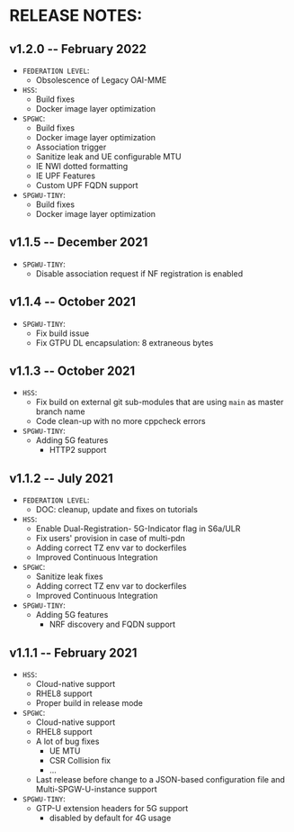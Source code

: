 # RELEASE NOTES: #

## v1.2.0 -- February 2022 ##

* `FEDERATION LEVEL`:
  - Obsolescence of Legacy OAI-MME
* `HSS`:
  - Build fixes
  - Docker image layer optimization
* `SPGWC`:
  - Build fixes
  - Docker image layer optimization
  - Association trigger
  - Sanitize leak and UE configurable MTU
  - IE NWI dotted formatting
  - IE UPF Features
  - Custom UPF FQDN support
* `SPGWU-TINY`:
  - Build fixes
  - Docker image layer optimization

## v1.1.5 -- December 2021 ##

* `SPGWU-TINY`:
  - Disable association request if NF registration is enabled

## v1.1.4 -- October 2021 ##

* `SPGWU-TINY`:
  - Fix build issue
  - Fix GTPU DL encapsulation: 8 extraneous bytes

## v1.1.3 -- October 2021 ##

* `HSS`:
  - Fix build on external git sub-modules that are using `main` as master branch name
  - Code clean-up with no more cppcheck errors
* `SPGWU-TINY`:
  - Adding 5G features
    - HTTP2 support

## v1.1.2 -- July 2021 ##

* `FEDERATION LEVEL`:
  - DOC: cleanup, update and fixes on tutorials
* `HSS`:
  - Enable Dual-Registration- 5G-Indicator flag in S6a/ULR
  - Fix users' provision in case of multi-pdn
  - Adding correct TZ env var to dockerfiles
  - Improved Continuous Integration
* `SPGWC`:
  -  Sanitize leak fixes
  -  Adding correct TZ env var to dockerfiles
  -  Improved Continuous Integration
* `SPGWU-TINY`:
  - Adding 5G features
    - NRF discovery and FQDN support

## v1.1.1 -- February 2021 ##

* `HSS`:
  -  Cloud-native support
  -  RHEL8 support
  -  Proper build in release mode
* `SPGWC`:
  -  Cloud-native support
  -  RHEL8 support
  -  A lot of bug fixes
     -  UE MTU
     -  CSR Collision fix
     -  ...
  -  Last release before change to a JSON-based configuration file and Multi-SPGW-U-instance support
* `SPGWU-TINY`:
  - GTP-U extension headers for 5G support
    - disabled by default for 4G usage
